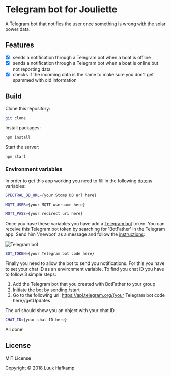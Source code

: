 # Telegram bot for Jouliette
A Telegram bot that notifies the user once something is wrong with the solar power data.

## Features
-  [x] sends a notification through a Telegram bot when a boat is offline
-  [x] sends a notification through a Telegram bot when a boat is online but not reporting data
-  [x] checks if the incoming data is the same to make sure you don't get spammed with old information

## Build
Clone this repository:
```bash
git clone
```
  
Install packages:
```bash
npm install
```
Start the server:
```bash
npm start
```

### Environment variables
In order to get this app working you need to fill in the following <a href="https://www.npmjs.com/package/dotenv">dotenv</a> variables:  

```bash
SPECTRAL_DB_URL={your Stomp DB url here}
```  
```bash
MQTT_USER={your MQTT username here}
```  
```bash
MQTT_PASS={your redirect uri here}
```  
Once you have these variables you have add a <a href="https://www.npmjs.com/package/node-telegram-bot-api">Telegram bot</a> token. You can receive this Telegram bot 
token by searching for 'BotFather' in the Telegram app. Send him '/newbot' as a message and follow the <a href="https://github.com/hosein2398/node-telegram-bot-api-tutorial">instructions</a>:

![Telegram bot](https://raw.githubusercontent.com/hosein2398/node-telegram-bot-api-tutorial/master/pics/BotFather.JPG)

```bash
BOT_TOKEN={your Telegram bot code here}
```

Finally you need to allow the bot to send you notifications. For this you have to set your chat ID as an environment variable.
To find you chat ID you have to follow 3 simple steps:
1. Add the Telegram bot that you created with BotFather to your group
2. Initiate the bot by sending /start
3. Go to the following url: https://api.telegram.org/{your Telegram bot code here}/getUpdates

The url should show you an object with your chat ID.

```bash
CHAT_ID={your chat ID here}
```

All done!

## License

MIT License  

Copyright © 2018 Luuk Hafkamp
